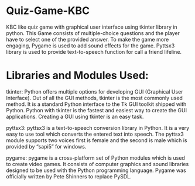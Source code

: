 # Quiz-Game-KBC
KBC like quiz game with graphical user interface using tkinter library in python. 
This Game consists of multiple-choice questions and the player have to select one of the provided answer.
To make the game more engaging, Pygame is used to add sound effects for the game. 
Pyttsx3 library is used to provide text-to-speech function for call a friend lifeline.
# Libraries and Modules Used:

tkinter: Python offers multiple options for developing GUI (Graphical User Interface). Out of all the GUI methods, tkinter is the most commonly used method. It is a standard Python interface to the Tk GUI toolkit shipped with Python. Python with tkinter is the fastest and easiest way to create the GUI applications. Creating a GUI using tkinter is an easy task.

pyttsx3: pyttsx3 is a text-to-speech conversion library in Python. It is a very easy to use tool which converts the entered text into speech. The pyttsx3 module supports two voices first is female and the second is male which is provided by “sapi5” for windows.

pygame: pygame is a cross-platform set of Python modules which is used to create video games. It consists of computer graphics and sound libraries designed to be used with the Python programming language. Pygame was officially written by Pete Shinners to replace PySDL.
